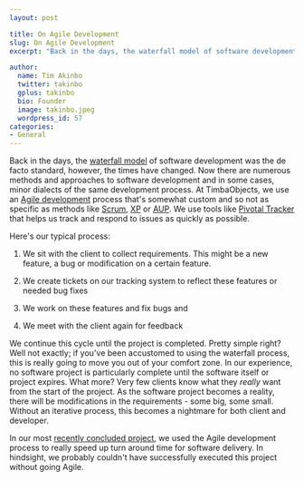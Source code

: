 ```yaml
---
layout: post

title: On Agile Development
slug: On Agile Development
excerpt: "Back in the days, the waterfall model of software development was the de facto standard, however, the times have changed..."

author:
  name: Tim Akinbo
  twitter: takinbo
  gplus: takinbo 
  bio: Founder
  image: takinbo.jpeg
  wordpress_id: 57
categories:
- General
---
```


Back in the days, the [waterfall model](http://en.wikipedia.org/wiki/Waterfall_model) of software development was the de facto standard, however, the times have changed. Now there are numerous methods and approaches to software development and in some cases, minor dialects of the same development process. At TimbaObjects, we use an [Agile development](http://en.wikipedia.org/wiki/Agile_software_development) process that's somewhat custom and so not as specific as methods like [Scrum](http://en.wikipedia.org/wiki/Scrum_(development)), [XP](http://en.wikipedia.org/wiki/Extreme_Programming) or [AUP](http://en.wikipedia.org/wiki/Agile_Unified_Process). We use tools like [Pivotal Tracker](http://www.pivotaltracker.com/) that helps us track and respond to issues as quickly as possible.

Here's our typical process:



	
  1. We sit with the client to collect requirements. This might be a new feature, a bug or modification on a certain feature.

	
  2. We create tickets on our tracking system to reflect these features or needed bug fixes

	
  3. We work on these features and fix bugs and

	
  4. We meet with the client again for feedback


We continue this cycle until the project is completed. Pretty simple right? Well not exactly; if you've been accustomed to using the waterfall process, this is really going to move you out of your comfort zone. In our experience, no software project is particularly complete until the software itself or project expires. What more? Very few clients know what they _really_ want from the start of the project. As the software project becomes a reality, there will be modifications in the requirements - some big, some small. Without an iterative process, this becomes a nightmare for both client and developer.

In our most [recently concluded project](http://www.timbaobjects.com/blog/portfolio/project-2011-swiftcount/), we used the Agile development process to really speed up turn around time for software delivery. In hindsight, we probably couldn't have successfully executed this project without going Agile.
